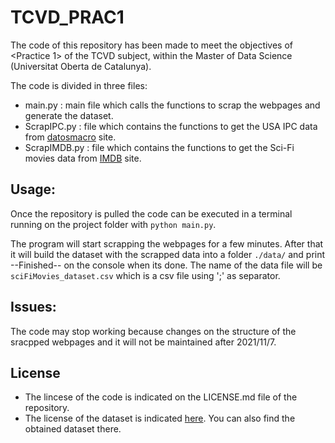 # TCVD_PRAC1

The code of this repository has been made to meet the objectives of <Practice 1> of the TCVD subject, within the Master of Data Science (Universitat Oberta de Catalunya).

The code is divided in three files:
* main.py : main file which calls the functions to scrap the webpages and generate the dataset.
* ScrapIPC.py : file which contains the functions to get the USA IPC data from [datosmacro](https://datosmacro.expansion.com/) site.
* ScrapIMDB.py : file which contains the functions to get the Sci-Fi movies data from [IMDB](https://www.imdb.com/) site.


## Usage:
Once the repository is pulled the code can be executed in a terminal running on the project folder with `python main.py`.

The program will start scrapping the webpages for a few minutes. After that it will build the dataset with the scrapped data into a folder `./data/` and print --Finished-- on the console when its done. The name of the data file will be `sciFiMovies_dataset.csv` which is a csv file using ';' as separator.


## Issues:
The code may stop working because changes on the structure of the sracpped webpages and it will not be maintained after 2021/11/7.


## License
* The lincese of the code is indicated on the LICENSE.md file of the repository.
* The license of the dataset is indicated [here](https://zenodo.org/record/5650109#.YYZ6OrqCF1I). You can also find the obtained dataset there.

